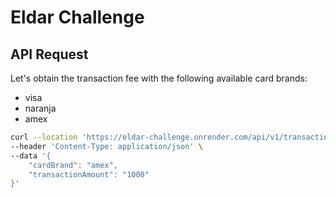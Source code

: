 # Eldar Challenge

## API Request
Let's obtain the transaction fee with the following available card brands:
- visa
- naranja
- amex
```bash
curl --location 'https://eldar-challenge.onrender.com/api/v1/transaction' \
--header 'Content-Type: application/json' \
--data '{
    "cardBrand": "amex",
    "transactionAmount": "1000"
}'
```
